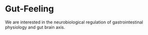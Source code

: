 # Gut-Feeling
We are interested in the neurobiological regulation of gastrointestinal physiology and gut brain axis. 


